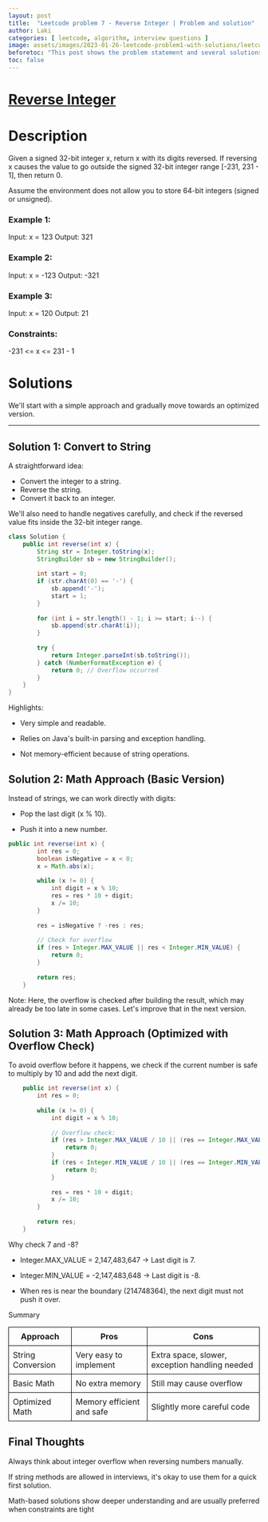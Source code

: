 ```yaml
---
layout: post
title:  "Leetcode problem 7 - Reverse Integer | Problem and solution"
author: Laki
categories: [ leetcode, algorithm, interview questions ]
image: assets/images/2023-01-26-leetcode-problem1-with-solutions/leetcode_meme1.png
beforetoc: "This post shows the problem statement and several solutions for leetcode Reverse Integer problem"
toc: false
---
```


# [Reverse Integer](https://leetcode.com/problems/reverse-integer/)

# Description

Given a signed 32-bit integer x, return x with its digits reversed. If reversing x causes the value to go outside the signed 32-bit integer range [-231, 231 - 1], then return 0.

Assume the environment does not allow you to store 64-bit integers (signed or unsigned).

### Example 1:

Input: x = 123
Output: 321

### Example 2:

Input: x = -123
Output: -321

### Example 3:

Input: x = 120
Output: 21
 

### Constraints:

-231 <= x <= 231 - 1

# Solutions

We'll start with a simple approach and gradually move towards an optimized version.

---

## Solution 1: Convert to String

A straightforward idea:  
- Convert the integer to a string.
- Reverse the string.
- Convert it back to an integer.

We'll also need to handle negatives carefully, and check if the reversed value fits inside the 32-bit integer range.

```java
class Solution {
    public int reverse(int x) {
        String str = Integer.toString(x);
        StringBuilder sb = new StringBuilder();
        
        int start = 0;
        if (str.charAt(0) == '-') {
            sb.append('-');
            start = 1;
        }
        
        for (int i = str.length() - 1; i >= start; i--) {
            sb.append(str.charAt(i));
        }
        
        try {
            return Integer.parseInt(sb.toString());
        } catch (NumberFormatException e) {
            return 0; // Overflow occurred
        }
    }
}
```

Highlights:
- Very simple and readable.

- Relies on Java's built-in parsing and exception handling.

- Not memory-efficient because of string operations.


## Solution 2: Math Approach (Basic Version)

Instead of strings, we can work directly with digits:

- Pop the last digit (x % 10).

- Push it into a new number.


```java
public int reverse(int x) {
        int res = 0;
        boolean isNegative = x < 0;
        x = Math.abs(x);
        
        while (x != 0) {
            int digit = x % 10;
            res = res * 10 + digit;
            x /= 10;
        }
        
        res = isNegative ? -res : res;
        
        // Check for overflow
        if (res > Integer.MAX_VALUE || res < Integer.MIN_VALUE) {
            return 0;
        }
        
        return res;
    }
```

Note:
Here, the overflow is checked after building the result, which may already be too late in some cases. Let's improve that in the next version.

## Solution 3: Math Approach (Optimized with Overflow Check)
To avoid overflow before it happens, we check if the current number is safe to multiply by 10 and add the next digit.
```java
    public int reverse(int x) {
        int res = 0;
        
        while (x != 0) {
            int digit = x % 10;
            
            // Overflow check:
            if (res > Integer.MAX_VALUE / 10 || (res == Integer.MAX_VALUE / 10 && digit > 7)) {
                return 0;
            }
            if (res < Integer.MIN_VALUE / 10 || (res == Integer.MIN_VALUE / 10 && digit < -8)) {
                return 0;
            }
            
            res = res * 10 + digit;
            x /= 10;
        }
        
        return res;
    }
```
Why check 7 and -8?
- Integer.MAX_VALUE = 2,147,483,647 → Last digit is 7.

- Integer.MIN_VALUE = -2,147,483,648 → Last digit is -8.

- When res is near the boundary (214748364), the next digit must not push it over.

Summary

<table style="border-collapse: collapse; width: 100%;">
  <thead>
    <tr>
      <th style="border: 1px solid black; padding: 8px;">Approach</th>
      <th style="border: 1px solid black; padding: 8px;">Pros</th>
      <th style="border: 1px solid black; padding: 8px;">Cons</th>
    </tr>
  </thead>
  <tbody>
    <tr>
      <td style="border: 1px solid black; padding: 8px;">String Conversion</td>
      <td style="border: 1px solid black; padding: 8px;">Very easy to implement</td>
      <td style="border: 1px solid black; padding: 8px;">Extra space, slower, exception handling needed</td>
    </tr>
    <tr>
      <td style="border: 1px solid black; padding: 8px;">Basic Math</td>
      <td style="border: 1px solid black; padding: 8px;">No extra memory</td>
      <td style="border: 1px solid black; padding: 8px;">Still may cause overflow</td>
    </tr>
    <tr>
      <td style="border: 1px solid black; padding: 8px;">Optimized Math</td>
      <td style="border: 1px solid black; padding: 8px;">Memory efficient and safe</td>
      <td style="border: 1px solid black; padding: 8px;">Slightly more careful code</td>
    </tr>
  </tbody>
</table>

## Final Thoughts
Always think about integer overflow when reversing numbers manually.

If string methods are allowed in interviews, it's okay to use them for a quick first solution.

Math-based solutions show deeper understanding and are usually preferred when constraints are tight